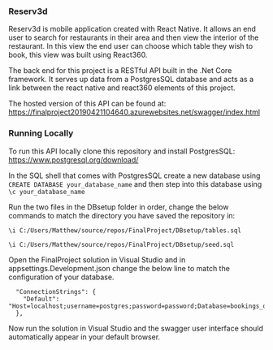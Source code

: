 ### Reserv3d

Reserv3d is mobile application created with React Native. It allows an end user to search for restaurants in their area and then view the interior of the restaurant. In this view the end user can choose which table they wish to book, this view was built using React360.

The back end for this project is a RESTful API built in the .Net Core framework. It serves up data from a PostgresSQL database and acts as a link between the react native and react360 elements of this project.

The hosted version of this API can be found at:
https://finalproject20190421104640.azurewebsites.net/swagger/index.html

### Running Locally

To run this API locally clone this repository and install PostgresSQL:
https://www.postgresql.org/download/

In the SQL shell that comes with PostgresSQL create a new database using `CREATE DATABASE your_database_name` and then step into this database using `\c your_database_name`

Run the two files in the DBsetup folder in order, change the below commands to match the directory you have saved the repository in:

```
\i C:/Users/Matthew/source/repos/FinalProject/DBsetup/tables.sql

\i C:/Users/Matthew/source/repos/FinalProject/DBsetup/seed.sql
```
Open the FinalProject solution in Visual Studio and in appsettings.Development.json change the below line to match the configuration of your database.

```
  "ConnectionStrings": {
    "Default": "Host=localhost;username=postgres;password=password;Database=bookings_db"
  },
```

Now run the solution in Visual Studio and the swagger user interface should automatically appear in your default browser.
